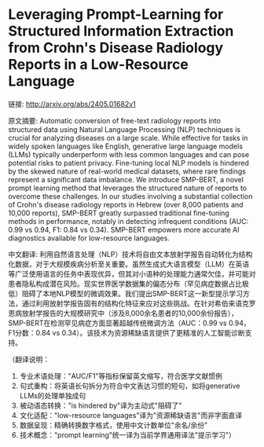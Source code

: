 # Leveraging Prompt-Learning for Structured Information Extraction from Crohn's Disease Radiology Reports in a Low-Resource Language

链接: http://arxiv.org/abs/2405.01682v1

原文摘要:
Automatic conversion of free-text radiology reports into structured data
using Natural Language Processing (NLP) techniques is crucial for analyzing
diseases on a large scale. While effective for tasks in widely spoken languages
like English, generative large language models (LLMs) typically underperform
with less common languages and can pose potential risks to patient privacy.
Fine-tuning local NLP models is hindered by the skewed nature of real-world
medical datasets, where rare findings represent a significant data imbalance.
We introduce SMP-BERT, a novel prompt learning method that leverages the
structured nature of reports to overcome these challenges. In our studies
involving a substantial collection of Crohn's disease radiology reports in
Hebrew (over 8,000 patients and 10,000 reports), SMP-BERT greatly surpassed
traditional fine-tuning methods in performance, notably in detecting infrequent
conditions (AUC: 0.99 vs 0.94, F1: 0.84 vs 0.34). SMP-BERT empowers more
accurate AI diagnostics available for low-resource languages.

中文翻译:
利用自然语言处理（NLP）技术将自由文本放射学报告自动转化为结构化数据，对于大规模疾病分析至关重要。虽然生成式大语言模型（LLM）在英语等广泛使用语言的任务中表现优异，但其对小语种的处理能力通常欠佳，并可能对患者隐私构成潜在风险。现实世界医学数据集的偏态分布（罕见病症数据占比极低）阻碍了本地NLP模型的微调效果。我们提出SMP-BERT这一新型提示学习方法，通过利用放射学报告固有的结构化特征来应对这些挑战。在针对希伯来语克罗恩病放射学报告的大规模研究中（涉及8,000余名患者的10,000余份报告），SMP-BERT在检测罕见病症方面显著超越传统微调方法（AUC：0.99 vs 0.94，F1分数：0.84 vs 0.34）。该技术为资源稀缺语言提供了更精准的人工智能诊断支持。

（翻译说明：
1. 专业术语处理："AUC/F1"等指标保留英文缩写，符合医学文献惯例
2. 句式重构：将英语长句拆分为符合中文表达习惯的短句，如将generative LLMs的处理单独成句
3. 被动语态转换："is hindered by"译为主动式"阻碍了"
4. 文化适配："low-resource languages"译为"资源稀缺语言"而非字面直译
5. 数据呈现：精确转换数字格式，使用中文计数单位"余名/余份"
6. 技术概念："prompt learning"统一译为当前学界通用译法"提示学习"）
